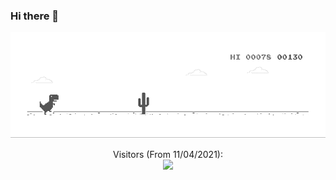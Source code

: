 ### Hi there 👋

![image](https://github.com/ra-MANUJ-an/ra-MANUJ-an/blob/main/dino.gif)

<p align="center"> 
  Visitors (From 11/04/2021):<br>
  <img src="https://profile-counter.glitch.me/Eurus-Holmes/count.svg" />
</p>

<!--
**ra-MANUJ-an/ra-MANUJ-an** is a ✨ _special_ ✨ repository because its `README.md` (this file) appears on your GitHub profile.

Here are some ideas to get you started:

- 🔭 I’m currently working on ...
- 🌱 I’m currently learning ...
- 👯 I’m looking to collaborate on ...
- 🤔 I’m looking for help with ...
- 💬 Ask me about ...
- 📫 How to reach me: ...
- 😄 Pronouns: ...
- ⚡ Fun fact: ...
-->
